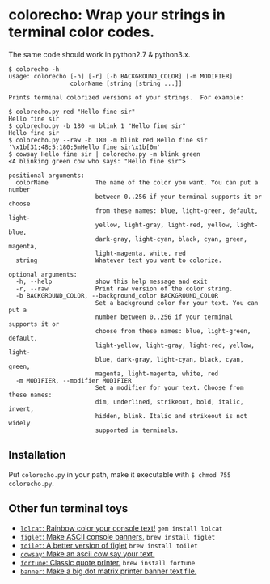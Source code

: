# colorecho: Wrap your strings in terminal color codes.

The same code should work in python2.7 & python3.x.

```
$ colorecho -h
usage: colorecho [-h] [-r] [-b BACKGROUND_COLOR] [-m MODIFIER]
                 colorName [string [string ...]]

Prints terminal colorized versions of your strings.  For example:

$ colorecho.py red "Hello fine sir"
Hello fine sir
$ colorecho.py -b 180 -m blink 1 "Hello fine sir"
Hello fine sir
$ colorecho.py --raw -b 180 -m blink red Hello fine sir
'\x1b[31;48;5;180;5mHello fine sir\x1b[0m' 
$ cowsay Hello fine sir | colorecho.py -m blink green 
<A blinking green cow who says: "Hello fine sir">

positional arguments:
  colorName             The name of the color you want. You can put a number
                        between 0..256 if your terminal supports it or choose
                        from these names: blue, light-green, default, light-
                        yellow, light-gray, light-red, yellow, light-blue,
                        dark-gray, light-cyan, black, cyan, green, magenta,
                        light-magenta, white, red
  string                Whatever text you want to colorize.

optional arguments:
  -h, --help            show this help message and exit
  -r, --raw             Print raw version of the color string.
  -b BACKGROUND_COLOR, --background_color BACKGROUND_COLOR
                        Set a background color for your text. You can put a
                        number between 0..256 if your terminal supports it or
                        choose from these names: blue, light-green, default,
                        light-yellow, light-gray, light-red, yellow, light-
                        blue, dark-gray, light-cyan, black, cyan, green,
                        magenta, light-magenta, white, red
  -m MODIFIER, --modifier MODIFIER
                        Set a modifier for your text. Choose from these names:
                        dim, underlined, strikeout, bold, italic, invert,
                        hidden, blink. Italic and strikeout is not widely
                        supported in terminals.
```

## Installation

Put `colorecho.py` in your path, make it executable with `$ chmod 755 colorecho.py`.

## Other fun terminal toys
* [`lolcat`: Rainbow color your console text!](https://github.com/busyloop/lolcat) `gem install lolcat`
* [`figlet`: Make ASCII console banners.](http://www.figlet.org/) `brew install figlet`
* [`toilet`: A better version of figlet](http://caca.zoy.org/wiki/toilet) `brew install toilet`
* [`cowsay`: Make an ascii cow say your text.](http://www.cowsays.com/)
* [`fortune`: Classic quote printer.](https://en.wikipedia.org/wiki/Fortune_(Unix)) `brew install fortune`
* [`banner`: Make a big dot matrix printer banner text file.](https://en.wikipedia.org/wiki/Banner_(Unix))